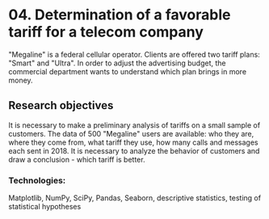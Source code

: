 # 04. Determination of a favorable tariff for a telecom company

"Megaline" is a federal cellular operator. Clients are offered two tariff plans: "Smart" and "Ultra". In order to adjust the advertising budget, the commercial department wants to understand which plan brings in more money.

## Research objectives
It is necessary to make a preliminary analysis of tariffs on a small sample of customers. The data of 500 "Megaline" users are available: who they are, where they come from, what tariff they use, how many calls and messages each sent in 2018.
It is necessary to analyze the behavior of customers and draw a conclusion - which tariff is better.

### Technologies:
Matplotlib, NumPy, SciPy, Pandas, Seaborn, descriptive statistics, testing of statistical hypotheses
